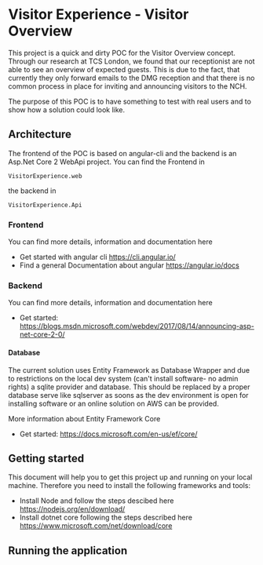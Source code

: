 # Visitor Experience - Visitor Overview

This project is a quick and dirty POC for the Visitor Overview concept. Through our research at TCS London, we found that our receptionist are not able to see an overview of expected guests. This is due to the fact, that currently they only forward emails to the DMG reception and that there is no common process in place for inviting and announcing visitors to the NCH. 

The purpose of this POC is to have something to test with real users and to show how a solution could look like.

## Architecture
The frontend of the POC is based on angular-cli and the backend is an Asp.Net Core 2 WebApi project. You can find the Frontend in 
```
VisitorExperience.web
```
the backend in
```
VisitorExperience.Api
```

### Frontend
You can find more details, information and documentation here
* Get started with angular cli https://cli.angular.io/
* Find a general Documentation about angular https://angular.io/docs

### Backend
You can find more details, information and documentation here
* Get started: https://blogs.msdn.microsoft.com/webdev/2017/08/14/announcing-asp-net-core-2-0/

#### Database
The current solution uses Entity Framework as Database Wrapper and due to restrictions on the local dev system (can't install software- no admin rights) a sqlite provider and database. This should be replaced by a proper database serve like sqlserver as soons as the dev environment is open for installing software or an online solution on AWS can be provided. 

More information about Entity Framework Core
* Get started: https://docs.microsoft.com/en-us/ef/core/

## Getting started

This document will help you to get this project up and running on your local machine. Therefore you need to install the following frameworks and tools:

* Install Node and follow the steps descibed here https://nodejs.org/en/download/
* Install dotnet core following the steps described here https://www.microsoft.com/net/download/core

## Running the application



